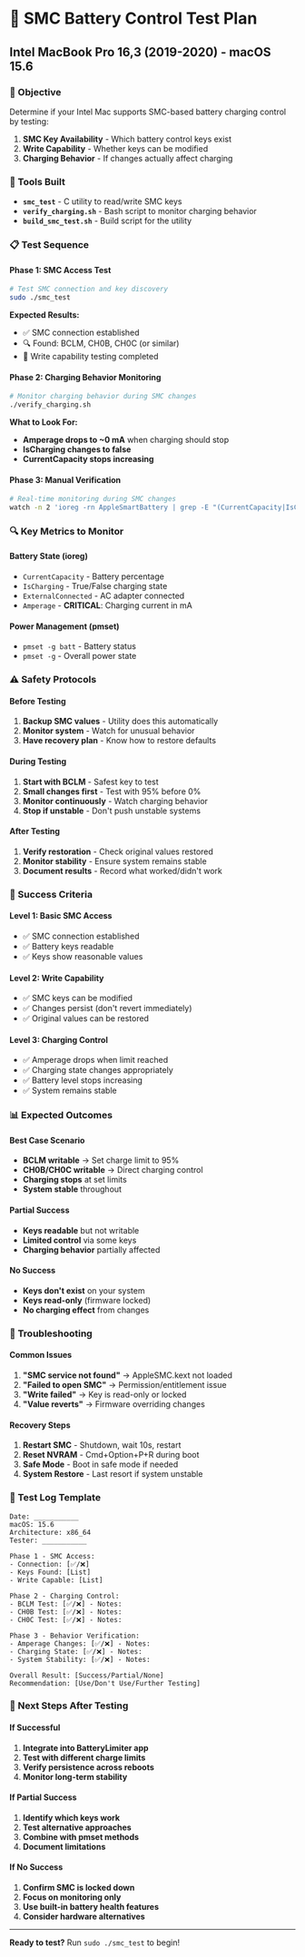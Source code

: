 # 🔋 SMC Battery Control Test Plan
## Intel MacBook Pro 16,3 (2019-2020) - macOS 15.6

### **🎯 Objective**
Determine if your Intel Mac supports SMC-based battery charging control by testing:
1. **SMC Key Availability** - Which battery control keys exist
2. **Write Capability** - Whether keys can be modified
3. **Charging Behavior** - If changes actually affect charging

### **🔧 Tools Built**
- **`smc_test`** - C utility to read/write SMC keys
- **`verify_charging.sh`** - Bash script to monitor charging behavior
- **`build_smc_test.sh`** - Build script for the utility

### **📋 Test Sequence**

#### **Phase 1: SMC Access Test**
```bash
# Test SMC connection and key discovery
sudo ./smc_test
```
**Expected Results:**
- ✅ SMC connection established
- 🔍 Found: BCLM, CH0B, CH0C (or similar)
- 🧪 Write capability testing completed

#### **Phase 2: Charging Behavior Monitoring**
```bash
# Monitor charging behavior during SMC changes
./verify_charging.sh
```
**What to Look For:**
- **Amperage drops to ~0 mA** when charging should stop
- **IsCharging changes to false**
- **CurrentCapacity stops increasing**

#### **Phase 3: Manual Verification**
```bash
# Real-time monitoring during SMC changes
watch -n 2 'ioreg -rn AppleSmartBattery | grep -E "(CurrentCapacity|IsCharging|Amperage)"'
```

### **🔍 Key Metrics to Monitor**

#### **Battery State (ioreg)**
- `CurrentCapacity` - Battery percentage
- `IsCharging` - True/False charging state
- `ExternalConnected` - AC adapter connected
- `Amperage` - **CRITICAL**: Charging current in mA

#### **Power Management (pmset)**
- `pmset -g batt` - Battery status
- `pmset -g` - Overall power state

### **⚠️ Safety Protocols**

#### **Before Testing**
1. **Backup SMC values** - Utility does this automatically
2. **Monitor system** - Watch for unusual behavior
3. **Have recovery plan** - Know how to restore defaults

#### **During Testing**
1. **Start with BCLM** - Safest key to test
2. **Small changes first** - Test with 95% before 0%
3. **Monitor continuously** - Watch charging behavior
4. **Stop if unstable** - Don't push unstable systems

#### **After Testing**
1. **Verify restoration** - Check original values restored
2. **Monitor stability** - Ensure system remains stable
3. **Document results** - Record what worked/didn't work

### **🎯 Success Criteria**

#### **Level 1: Basic SMC Access**
- ✅ SMC connection established
- ✅ Battery keys readable
- ✅ Keys show reasonable values

#### **Level 2: Write Capability**
- ✅ SMC keys can be modified
- ✅ Changes persist (don't revert immediately)
- ✅ Original values can be restored

#### **Level 3: Charging Control**
- ✅ Amperage drops when limit reached
- ✅ Charging state changes appropriately
- ✅ Battery level stops increasing
- ✅ System remains stable

### **📊 Expected Outcomes**

#### **Best Case Scenario**
- **BCLM writable** → Set charge limit to 95%
- **CH0B/CH0C writable** → Direct charging control
- **Charging stops** at set limits
- **System stable** throughout

#### **Partial Success**
- **Keys readable** but not writable
- **Limited control** via some keys
- **Charging behavior** partially affected

#### **No Success**
- **Keys don't exist** on your system
- **Keys read-only** (firmware locked)
- **No charging effect** from changes

### **🚨 Troubleshooting**

#### **Common Issues**
1. **"SMC service not found"** → AppleSMC.kext not loaded
2. **"Failed to open SMC"** → Permission/entitlement issue
3. **"Write failed"** → Key is read-only or locked
4. **"Value reverts"** → Firmware overriding changes

#### **Recovery Steps**
1. **Restart SMC** - Shutdown, wait 10s, restart
2. **Reset NVRAM** - Cmd+Option+P+R during boot
3. **Safe Mode** - Boot in safe mode if needed
4. **System Restore** - Last resort if system unstable

### **📝 Test Log Template**

```
Date: ___________
macOS: 15.6
Architecture: x86_64
Tester: ___________

Phase 1 - SMC Access:
- Connection: [✅/❌]
- Keys Found: [List]
- Write Capable: [List]

Phase 2 - Charging Control:
- BCLM Test: [✅/❌] - Notes:
- CH0B Test: [✅/❌] - Notes:
- CH0C Test: [✅/❌] - Notes:

Phase 3 - Behavior Verification:
- Amperage Changes: [✅/❌] - Notes:
- Charging State: [✅/❌] - Notes:
- System Stability: [✅/❌] - Notes:

Overall Result: [Success/Partial/None]
Recommendation: [Use/Don't Use/Further Testing]
```

### **🎯 Next Steps After Testing**

#### **If Successful**
1. **Integrate into BatteryLimiter app**
2. **Test with different charge limits**
3. **Verify persistence across reboots**
4. **Monitor long-term stability**

#### **If Partial Success**
1. **Identify which keys work**
2. **Test alternative approaches**
3. **Combine with pmset methods**
4. **Document limitations**

#### **If No Success**
1. **Confirm SMC is locked down**
2. **Focus on monitoring only**
3. **Use built-in battery health features**
4. **Consider hardware alternatives**

---

**Ready to test?** Run `sudo ./smc_test` to begin!
